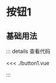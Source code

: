 <script setup>
import button1 from './button1.vue'
</script>

# 按钮1

## 基础用法

<button1 />

::: details 查看代码

<<< ./button1.vue

:::